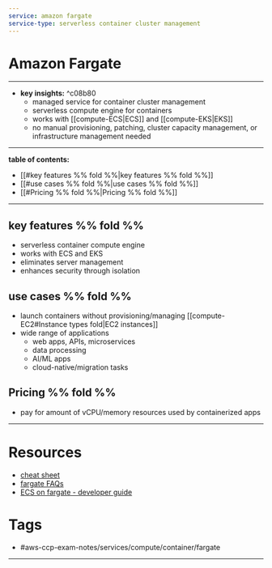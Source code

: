 ```yaml
---
service: amazon fargate
service-type: serverless container cluster management
---
```

# Amazon Fargate
---
- **key insights:**  ^c08b80
	- managed service for container cluster management
	- serverless compute engine for containers
	- works with [[compute-ECS|ECS]] and [[compute-EKS|EKS]] 
	- no manual provisioning, patching, cluster capacity management, or infrastructure management needed
---
**table of contents:**
- [[#key features %% fold %%|key features %% fold %%]]
- [[#use cases %% fold %%|use cases %% fold %%]]
- [[#Pricing %% fold %%|Pricing %% fold %%]]
--- 
## key features %% fold %%
- serverless container compute engine
- works with ECS and EKS
- eliminates server management
- enhances security through isolation
## use cases %% fold %%
- launch containers without provisioning/managing [[compute-EC2#Instance types fold|EC2 instances]]
- wide range of applications
	- web apps, APIs, microservices
	- data processing
	- AI/ML apps
	- cloud-native/migration tasks
## Pricing %% fold %% 
- pay for amount of vCPU/memory resources used by containerized apps
--- 
# Resources
- [cheat sheet](https://tutorialsdojo.com/aws-fargate/)
- [fargate FAQs](https://aws.amazon.com/fargate/faqs/)
- [ECS on fargate - developer guide](https://docs.aws.amazon.com/AmazonECS/latest/developerguide/AWS_Fargate.html)
# Tags
- #aws-ccp-exam-notes/services/compute/container/fargate  
---